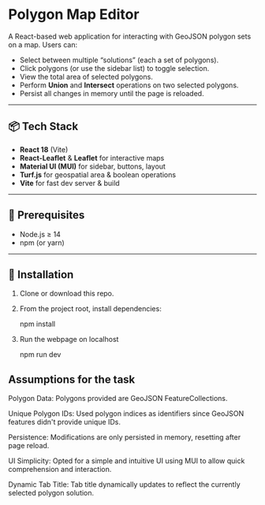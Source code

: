 # Polygon Map Editor

A React-based web application for interacting with GeoJSON polygon sets on a map. Users can:

- Select between multiple “solutions” (each a set of polygons).
- Click polygons (or use the sidebar list) to toggle selection.
- View the total area of selected polygons.
- Perform **Union** and **Intersect** operations on two selected polygons.
- Persist all changes in memory until the page is reloaded.

---

## 📦 Tech Stack

- **React 18** (Vite)  
- **React‑Leaflet** & **Leaflet** for interactive maps  
- **Material UI (MUI)** for sidebar, buttons, layout  
- **Turf.js** for geospatial area & boolean operations  
- **Vite** for fast dev server & build

---

## 🔧 Prerequisites

- Node.js ≥ 14  
- npm (or yarn)

---

## 🚀 Installation

1. Clone or download this repo.  
2. From the project root, install dependencies:

   npm install

3. Run the webpage on localhost

   npm run dev


## Assumptions for the task

Polygon Data: Polygons provided are GeoJSON FeatureCollections.


Unique Polygon IDs: Used polygon indices as identifiers since GeoJSON features didn't provide unique IDs.


Persistence: Modifications are only persisted in memory, resetting after page reload.


UI Simplicity: Opted for a simple and intuitive UI using MUI to allow quick comprehension and interaction.


Dynamic Tab Title: Tab title dynamically updates to reflect the currently selected polygon solution.

